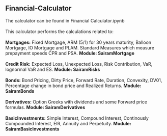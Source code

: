 ## Financial-Calculator 
The calculator can be found in Financial Calculator.ipynb <br />
<br />
This calculator performs the calculations related to: <br />
<br />
**Mortgages:** Fixed Mortgage, ARM (5/1) for 30 years maturity, Balloon Mortgage, IO Mortgage and PLAM. Standard Measures which measure prepayment speeds CPR and PSA. **Module: SairamMortgage** <br />
<br />
**Credit Risk:** Expected Loss, Unexpected Loss, Risk Contribution, VaR, lognormal VaR and ES. **Module: SairamRisks**<br />
<br />
**Bonds:** Bond Pricing, Dirty Price, Forward Rate, Duration, Convexity, DV01, Percentage change in bond price and Realized Returns. **Module: SairamBonds**<br />
<br />
**Derivatives:** Option Greeks with dividends and some Forward price formulas. **Module: SairamDerivatives**<br />
<br />
**BasicInvestments:** Simple Interest, Compound Interest, Continously Compounded Interest, EIR, Annuity and Perpetuity. **Module: SairamBasicInvestments**
